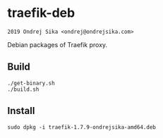 # traefik-deb

    2019 Ondrej Sika <ondrej@ondrejsika.com>

Debian packages of Traefik proxy.

## Build

```
./get-binary.sh
./build.sh
```

## Install

```
sudo dpkg -i traefik-1.7.9-ondrejsika-amd64.deb
```